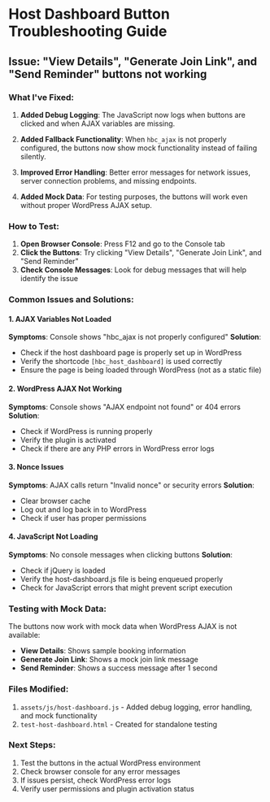 # Host Dashboard Button Troubleshooting Guide

## Issue: "View Details", "Generate Join Link", and "Send Reminder" buttons not working

### What I've Fixed:

1. **Added Debug Logging**: The JavaScript now logs when buttons are clicked and when AJAX variables are missing.

2. **Added Fallback Functionality**: When `hbc_ajax` is not properly configured, the buttons now show mock functionality instead of failing silently.

3. **Improved Error Handling**: Better error messages for network issues, server connection problems, and missing endpoints.

4. **Added Mock Data**: For testing purposes, the buttons will work even without proper WordPress AJAX setup.

### How to Test:

1. **Open Browser Console**: Press F12 and go to the Console tab
2. **Click the Buttons**: Try clicking "View Details", "Generate Join Link", and "Send Reminder"
3. **Check Console Messages**: Look for debug messages that will help identify the issue

### Common Issues and Solutions:

#### 1. AJAX Variables Not Loaded
**Symptoms**: Console shows "hbc_ajax is not properly configured"
**Solution**: 
- Check if the host dashboard page is properly set up in WordPress
- Verify the shortcode `[hbc_host_dashboard]` is used correctly
- Ensure the page is being loaded through WordPress (not as a static file)

#### 2. WordPress AJAX Not Working
**Symptoms**: Console shows "AJAX endpoint not found" or 404 errors
**Solution**:
- Check if WordPress is running properly
- Verify the plugin is activated
- Check if there are any PHP errors in WordPress error logs

#### 3. Nonce Issues
**Symptoms**: AJAX calls return "Invalid nonce" or security errors
**Solution**:
- Clear browser cache
- Log out and log back in to WordPress
- Check if user has proper permissions

#### 4. JavaScript Not Loading
**Symptoms**: No console messages when clicking buttons
**Solution**:
- Check if jQuery is loaded
- Verify the host-dashboard.js file is being enqueued properly
- Check for JavaScript errors that might prevent script execution

### Testing with Mock Data:

The buttons now work with mock data when WordPress AJAX is not available:
- **View Details**: Shows sample booking information
- **Generate Join Link**: Shows a mock join link message
- **Send Reminder**: Shows a success message after 1 second

### Files Modified:

1. `assets/js/host-dashboard.js` - Added debug logging, error handling, and mock functionality
2. `test-host-dashboard.html` - Created for standalone testing

### Next Steps:

1. Test the buttons in the actual WordPress environment
2. Check browser console for any error messages
3. If issues persist, check WordPress error logs
4. Verify user permissions and plugin activation status